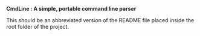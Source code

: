 
__CmdLine : A simple, portable command line parser__

This should be an abbreviated version of the README file placed inside the root folder of the project.
